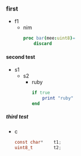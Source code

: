 ### first
* f1
    * nim
        ```nim
        proc bar(mee:uint8)=
            discard
        ```
#### second test
* s1
    * s2
        * ruby
            ```ruby
            if true
                print "ruby"
            end
            ```
##### third test
* c
    ```c
    const char*    t1;
    uint8_t        t2;
    ```

